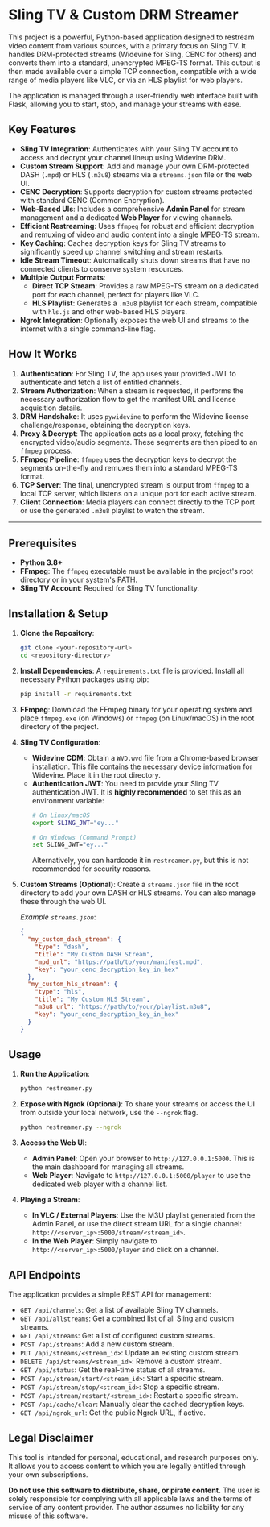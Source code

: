 # Sling TV & Custom DRM Streamer

This project is a powerful, Python-based application designed to restream video content from various sources, with a primary focus on Sling TV. It handles DRM-protected streams (Widevine for Sling, CENC for others) and converts them into a standard, unencrypted MPEG-TS format. This output is then made available over a simple TCP connection, compatible with a wide range of media players like VLC, or via an HLS playlist for web players.

The application is managed through a user-friendly web interface built with Flask, allowing you to start, stop, and manage your streams with ease.

## Key Features

- **Sling TV Integration**: Authenticates with your Sling TV account to access and decrypt your channel lineup using Widevine DRM.
- **Custom Stream Support**: Add and manage your own DRM-protected DASH (`.mpd`) or HLS (`.m3u8`) streams via a `streams.json` file or the web UI.
- **CENC Decryption**: Supports decryption for custom streams protected with standard CENC (Common Encryption).
- **Web-Based UIs**: Includes a comprehensive **Admin Panel** for stream management and a dedicated **Web Player** for viewing channels.
- **Efficient Restreaming**: Uses `ffmpeg` for robust and efficient decryption and remuxing of video and audio content into a single MPEG-TS stream.
- **Key Caching**: Caches decryption keys for Sling TV streams to significantly speed up channel switching and stream restarts.
- **Idle Stream Timeout**: Automatically shuts down streams that have no connected clients to conserve system resources.
- **Multiple Output Formats**:
  - **Direct TCP Stream**: Provides a raw MPEG-TS stream on a dedicated port for each channel, perfect for players like VLC.
  - **HLS Playlist**: Generates a `.m3u8` playlist for each stream, compatible with `hls.js` and other web-based HLS players.
- **Ngrok Integration**: Optionally exposes the web UI and streams to the internet with a single command-line flag.

## How It Works

1.  **Authentication**: For Sling TV, the app uses your provided JWT to authenticate and fetch a list of entitled channels.
2.  **Stream Authorization**: When a stream is requested, it performs the necessary authorization flow to get the manifest URL and license acquisition details.
3.  **DRM Handshake**: It uses `pywidevine` to perform the Widevine license challenge/response, obtaining the decryption keys.
4.  **Proxy & Decrypt**: The application acts as a local proxy, fetching the encrypted video/audio segments. These segments are then piped to an `ffmpeg` process.
5.  **FFmpeg Pipeline**: `ffmpeg` uses the decryption keys to decrypt the segments on-the-fly and remuxes them into a standard MPEG-TS format.
6.  **TCP Server**: The final, unencrypted stream is output from `ffmpeg` to a local TCP server, which listens on a unique port for each active stream.
7.  **Client Connection**: Media players can connect directly to the TCP port or use the generated `.m3u8` playlist to watch the stream.

---

## Prerequisites

- **Python 3.8+**
- **FFmpeg**: The `ffmpeg` executable must be available in the project's root directory or in your system's PATH.
- **Sling TV Account**: Required for Sling TV functionality.

## Installation & Setup

1.  **Clone the Repository**:
    ```bash
    git clone <your-repository-url>
    cd <repository-directory>
    ```

2.  **Install Dependencies**:
    A `requirements.txt` file is provided. Install all necessary Python packages using pip:
    ```bash
    pip install -r requirements.txt
    ```

3.  **FFmpeg**:
    Download the FFmpeg binary for your operating system and place `ffmpeg.exe` (on Windows) or `ffmpeg` (on Linux/macOS) in the root directory of the project.

4.  **Sling TV Configuration**:
    - **Widevine CDM**: Obtain a `WVD.wvd` file from a Chrome-based browser installation. This file contains the necessary device information for Widevine. Place it in the root directory.
    - **Authentication JWT**: You need to provide your Sling TV authentication JWT. It is **highly recommended** to set this as an environment variable:
      ```bash
      # On Linux/macOS
      export SLING_JWT="ey..."

      # On Windows (Command Prompt)
      set SLING_JWT="ey..."
      ```
      Alternatively, you can hardcode it in `restreamer.py`, but this is not recommended for security reasons.

5.  **Custom Streams (Optional)**:
    Create a `streams.json` file in the root directory to add your own DASH or HLS streams. You can also manage these through the web UI.

    *Example `streams.json`*:
    ```json
    {
      "my_custom_dash_stream": {
        "type": "dash",
        "title": "My Custom DASH Stream",
        "mpd_url": "https://path/to/your/manifest.mpd",
        "key": "your_cenc_decryption_key_in_hex"
      },
      "my_custom_hls_stream": {
        "type": "hls",
        "title": "My Custom HLS Stream",
        "m3u8_url": "https://path/to/your/playlist.m3u8",
        "key": "your_cenc_decryption_key_in_hex"
      }
    }
    ```

## Usage

1.  **Run the Application**:
    ```bash
    python restreamer.py
    ```

2.  **Expose with Ngrok (Optional)**:
    To share your streams or access the UI from outside your local network, use the `--ngrok` flag.
    ```bash
    python restreamer.py --ngrok
    ```

3.  **Access the Web UI**:
    - **Admin Panel**: Open your browser to `http://127.0.0.1:5000`. This is the main dashboard for managing all streams.
    - **Web Player**: Navigate to `http://127.0.0.1:5000/player` to use the dedicated web player with a channel list.

4.  **Playing a Stream**:
    - **In VLC / External Players**: Use the M3U playlist generated from the Admin Panel, or use the direct stream URL for a single channel: `http://<server_ip>:5000/stream/<stream_id>`.
    - **In the Web Player**: Simply navigate to `http://<server_ip>:5000/player` and click on a channel.

## API Endpoints

The application provides a simple REST API for management:

- `GET /api/channels`: Get a list of available Sling TV channels.
- `GET /api/allstreams`: Get a combined list of all Sling and custom streams.
- `GET /api/streams`: Get a list of configured custom streams.
- `POST /api/streams`: Add a new custom stream.
- `PUT /api/streams/<stream_id>`: Update an existing custom stream.
- `DELETE /api/streams/<stream_id>`: Remove a custom stream.
- `GET /api/status`: Get the real-time status of all streams.
- `POST /api/stream/start/<stream_id>`: Start a specific stream.
- `POST /api/stream/stop/<stream_id>`: Stop a specific stream.
- `POST /api/stream/restart/<stream_id>`: Restart a specific stream.
- `POST /api/cache/clear`: Manually clear the cached decryption keys.
- `GET /api/ngrok_url`: Get the public Ngrok URL, if active.

## Legal Disclaimer

This tool is intended for personal, educational, and research purposes only. It allows you to access content to which you are legally entitled through your own subscriptions.

**Do not use this software to distribute, share, or pirate content.** The user is solely responsible for complying with all applicable laws and the terms of service of any content provider. The author assumes no liability for any misuse of this software.
